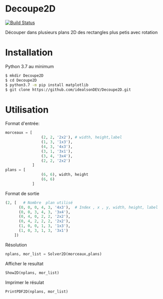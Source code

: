 # Decoupe2D

[![Build Status](https://travis-ci.org/joemccann/dillinger.svg?branch=master)](https://travis-ci.org/joemccann/dillinger)

Découper dans plusieurs plans 2D des rectangles plus petis avec rotation
# Installation

Python 3.7  au minimum

```bash
$ mkdir Decoupe2D
$ cd Decoupe2D
$ python3.7 -m pip install matplotlib
$ git clone https://github.com/idealsonDEV/Decoupe2D.git
```

# Utilisation

Format d'entrée:
```python
morceaux = [ 
                (2, 2, '2x2'), # width, height,label
                (1, 3, '1x3'), 
                (4, 3, '4x3'), 
                (3, 1, '3x1'), 
                (3, 4, '3x4'), 
                (2, 2, '2x2')
            ]
plans = [
                (6, 6), width, height
                (6, 6)
            ]
```
Format de sortie
```python
(2, [   # Nombre  plan utilisé
      (0, 0, 0, 4, 3, '4x3'),  # Index , x , y, width, height, label
      (0, 0, 3, 4, 3, '3x4'), 
      (0, 4, 0, 2, 2, '2x2'), 
      (0, 4, 2, 2, 2, '2x2'), 
      (1, 0, 0, 1, 3, '1x3'), 
      (1, 0, 3, 1, 3, '3x1')
    ])
 ```
 Résolution
 ```python
nplans, mor_list = Solver2D(morceaux,plans)
 ```
 Afficher le resultat
 ```python
Show2D(nplans, mor_list)
 ```
 Imprimer le résulat
  ```python
PrintPDF2D(nplans, mor_list)
 ```
